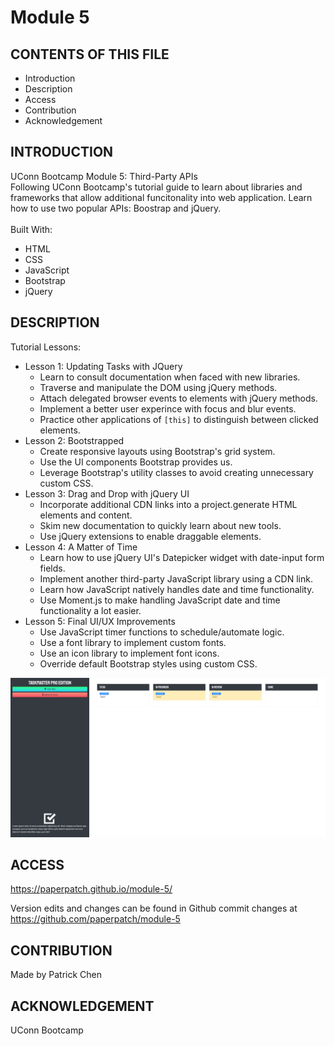 # Module 5

## CONTENTS OF THIS FILE

* Introduction
* Description
* Access
* Contribution
* Acknowledgement


## INTRODUCTION

UConn Bootcamp Module 5: Third-Party APIs<br />
Following UConn Bootcamp's tutorial guide to learn about libraries and frameworks that allow additional funcitonality into web application. Learn how to use two popular APIs: Boostrap and jQuery.<br />
<br/>
Built With:
- HTML
- CSS
- JavaScript
- Bootstrap
- jQuery

## DESCRIPTION

Tutorial Lessons:

- Lesson 1: Updating Tasks with JQuery
    - Learn to consult documentation when faced with new libraries.
    - Traverse and manipulate the DOM using jQuery methods.
    - Attach delegated browser events to elements with jQuery methods.
    - Implement a better user experince with focus and blur events.
    - Practice other applications of `[this]` to distinguish between clicked elements.
- Lesson 2: Bootstrapped
    - Create responsive layouts using Bootstrap's grid system.
    - Use the UI components Bootstrap provides us.
    - Leverage Bootstrap's utility classes to avoid creating unnecessary custom CSS.
- Lesson 3: Drag and Drop with jQuery UI
    - Incorporate additional CDN links into a project.generate HTML elements and content.
    - Skim new documentation to quickly learn about new tools.
    - Use jQuery extensions to enable draggable elements.
- Lesson 4: A Matter of Time
    - Learn how to use jQuery UI's Datepicker widget with date-input form fields.
    - Implement another third-party JavaScript library using a CDN link.
    - Learn how JavaScript natively handles date and time functionality.
    - Use Moment.js to make handling JavaScript date and time functionality a lot easier.
- Lesson 5: Final UI/UX Improvements
    - Use JavaScript timer functions to schedule/automate logic.
    - Use a font library to implement custom fonts.
    - Use an icon library to implement font icons.
    - Override default Bootstrap styles using custom CSS.

![Alt text](./assets/images/module-5-screenshot.png "webpage screenshot")

## ACCESS
https://paperpatch.github.io/module-5/

Version edits and changes can be found in Github commit changes at https://github.com/paperpatch/module-5

## CONTRIBUTION
Made by Patrick Chen

## ACKNOWLEDGEMENT
UConn Bootcamp